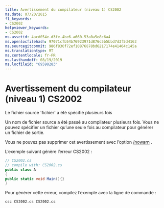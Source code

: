 ```yaml
---
title: Avertissement du compilateur (niveau 1) CS2002
ms.date: 07/20/2015
f1_keywords:
- CS2002
helpviewer_keywords:
- CS2002
ms.assetid: 4acd054e-d3fe-4be6-a660-53a0a5e8c6a4
ms.openlocfilehash: 97071cfb54b76923971d876c5b5bbd7d3f5d4163
ms.sourcegitcommit: 986f836f72ef10876878bd6217174e41464c145a
ms.translationtype: MT
ms.contentlocale: fr-FR
ms.lasthandoff: 08/19/2019
ms.locfileid: "69598283"
---
```

# <a name="compiler-warning-level-1-cs2002"></a>Avertissement du compilateur (niveau 1) CS2002
Le fichier source 'fichier' a été spécifié plusieurs fois  
  
 Un nom de fichier source a été passé au compilateur plusieurs fois. Vous ne pouvez spécifier un fichier qu’une seule fois au compilateur pour générer un fichier de sortie.  
  
 Vous ne pouvez pas supprimer cet avertissement avec l’option [/nowarn](../language-reference/compiler-options/nowarn-compiler-option.md) .  
  
 L’exemple suivant génère l’erreur CS2002 :  
  
```csharp  
// CS2002.cs  
// compile with: CS2002.cs  
public class A  
{  
public static void Main(){}  
}  
```  
  
 Pour générer cette erreur, compilez l’exemple avec la ligne de commande :  
  
```console  
csc CS2002.cs CS2002.cs  
```
